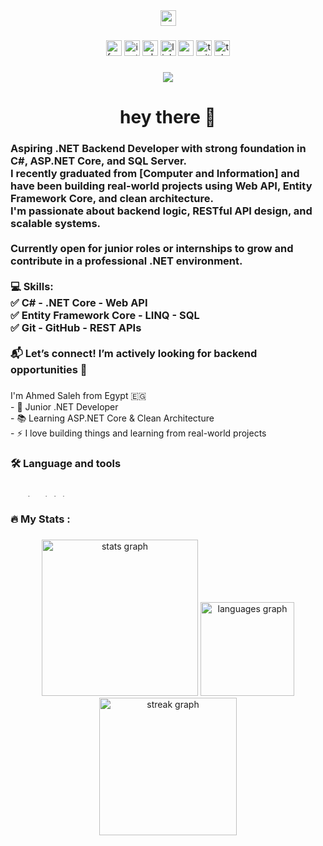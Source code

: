 <div align="center">
  <img height="25" src="https://media4.giphy.com/media/v1.Y2lkPTc5MGI3NjExY2llMHMwa3E0MjVlNDBsbXFsYzBtcGtxc2FrZnA1aWc1eGdmZDg4OCZlcD12MV9pbnRlcm5hbF9naWZfYnlfaWQmY3Q9Zw/zgduo4kWRRDVK/giphy.gif"  />
</div>

###

<div align="center">
  <img src="https://img.shields.io/static/v1?message=Facebook&logo=facebook&label=&color=1877F2&logoColor=white&labelColor=&style=for-the-badge" height="25" alt="facebook logo"  />
  <img src="https://img.shields.io/static/v1?message=Instagram&logo=instagram&label=&color=E4405F&logoColor=white&labelColor=&style=for-the-badge" height="25" alt="instagram logo"  />
  <img src="https://img.shields.io/static/v1?message=Whatsapp&logo=whatsapp&label=&color=25D366&logoColor=white&labelColor=&style=for-the-badge" height="25" alt="whatsapp logo"  />
  <img src="https://img.shields.io/static/v1?message=LinkedIn&logo=linkedin&label=&color=0077B5&logoColor=white&labelColor=&style=for-the-badge" height="25" alt="linkedin logo"  />
  <img src="https://img.shields.io/static/v1?message=Gmail&logo=gmail&label=&color=D14836&logoColor=white&labelColor=&style=for-the-badge" height="25" alt="gmail logo"  />
  <img src="https://img.shields.io/static/v1?message=Twitter&logo=twitter&label=&color=1DA1F2&logoColor=white&labelColor=&style=for-the-badge" height="25" alt="twitter logo"  />
  <img src="https://img.shields.io/static/v1?message=Telegram&logo=telegram&label=&color=2CA5E0&logoColor=white&labelColor=&style=for-the-badge" height="25" alt="telegram logo"  />
</div>

###

<div align="center">
  <img src="https://visitor-badge.laobi.icu/badge?page_id=ahmedsaleh374.ahmedsaleh374&"  />
</div>

###

<h1 align="center">hey there 👋</h1>

###

<h3 align="left">Aspiring .NET Backend Developer with strong foundation in C#, ASP.NET Core, and SQL Server. <br>I recently graduated from [Computer and Information] and have been building real-world projects using Web API, Entity Framework Core, and clean architecture. <br>I'm passionate about backend logic, RESTful API design, and scalable systems.<br><br>Currently open for junior roles or internships to grow and contribute in a professional .NET environment.<br><br>💻 Skills: <br>✅ C# - .NET Core - Web API <br>✅ Entity Framework Core - LINQ - SQL <br>✅ Git - GitHub - REST APIs<br><br>📬 Let’s connect! I’m actively looking for backend opportunities 🚀</h3>

###

<p align="left">I'm Ahmed Saleh from Egypt 🇪🇬  <br>- 🔭 Junior .NET Developer  <br>- 📚 Learning ASP.NET Core & Clean Architecture  <br>- ⚡ I love building things and learning from real-world projects</p>

###

<h3 align="left">🛠 Language and tools</h3>

###

<div align="left">
  <img src="https://cdn.jsdelivr.net/gh/devicons/devicon/icons/cplusplus/cplusplus-original.svg" height="4" alt="cplusplus logo"  />
  <img width="2" />
  <img src="https://cdn.jsdelivr.net/gh/devicons/devicon/icons/csharp/csharp-original.svg" height="4" alt="csharp logo"  />
  <img width="2" />
  <img src="https://cdn.jsdelivr.net/gh/devicons/devicon/icons/html5/html5-original.svg" height="4" alt="html5 logo"  />
  <img width="2" />
  <img src="https://cdn.jsdelivr.net/gh/devicons/devicon/icons/css3/css3-original.svg" height="4" alt="css3 logo"  />
  <img width="2" />
  <img src="https://cdn.jsdelivr.net/gh/devicons/devicon/icons/javascript/javascript-original.svg" height="4" alt="javascript logo"  />
  <img width="2" />
  <img src="https://cdn.jsdelivr.net/gh/devicons/devicon/icons/bootstrap/bootstrap-original.svg" height="4" alt="bootstrap logo"  />
  <img width="2" />
  <img src="https://cdn.jsdelivr.net/gh/devicons/devicon/icons/jquery/jquery-original.svg" height="4" alt="jquery logo"  />
  <img width="2" />
  <img src="https://cdn.jsdelivr.net/gh/devicons/devicon/icons/dot-net/dot-net-original.svg" height="4" alt="dot-net logo"  />
  <img width="2" />
  <img src="https://cdn.jsdelivr.net/gh/devicons/devicon/icons/dotnetcore/dotnetcore-original.svg" height="4" alt="dotnetcore logo"  />
  <img width="2" />
  <img src="https://cdn.jsdelivr.net/gh/devicons/devicon/icons/microsoftsqlserver/microsoftsqlserver-plain.svg" height="4" alt="microsoftsqlserver logo"  />
  <img width="2" />
  <img src="https://cdn.jsdelivr.net/gh/devicons/devicon/icons/mysql/mysql-original.svg" height="4" alt="mysql logo"  />
  <img width="2" />
  <img src="https://cdn.jsdelivr.net/gh/devicons/devicon/icons/amazonwebservices/amazonwebservices-line-wordmark.svg" height="4" alt="amazonwebservices logo"  />
  <img width="2" />
  <img src="https://cdn.jsdelivr.net/gh/devicons/devicon/icons/azure/azure-original.svg" height="4" alt="azure logo"  />
  <img width="2" />
  <img src="https://cdn.jsdelivr.net/gh/devicons/devicon/icons/docker/docker-plain-wordmark.svg" height="4" alt="docker logo"  />
  <img width="2" />
  <img src="https://cdn.jsdelivr.net/gh/devicons/devicon/icons/git/git-original.svg" height="4" alt="git logo"  />
  <img width="2" />
  <img src="https://cdn.jsdelivr.net/gh/devicons/devicon/icons/github/github-original.svg" height="4" alt="github logo"  />
  <img width="2" />
  <img src="https://cdn.jsdelivr.net/gh/devicons/devicon/icons/redis/redis-original.svg" height="4" alt="redis logo"  />
  <img width="2" />
  <img src="https://cdn.jsdelivr.net/gh/devicons/devicon/icons/visualstudio/visualstudio-plain.svg" height="4" alt="visualstudio logo"  />
  <img width="2" />
  <img src="https://cdn.jsdelivr.net/gh/devicons/devicon/icons/vscode/vscode-original.svg" height="4" alt="vscode logo"  />
</div>

###

<h3 align="left">🔥   My Stats :</h3>

###

<div align="center">
  <img src="https://github-readme-stats.vercel.app/api?username=ahmedsaleh374&hide_title=false&hide_rank=false&show_icons=true&include_all_commits=true&count_private=true&disable_animations=false&theme=dracula&locale=en&hide_border=false&order=1" height="250" alt="stats graph"  />
  <img src="https://github-readme-stats.vercel.app/api/top-langs?username=ahmedsaleh374&locale=en&hide_title=false&layout=compact&card_width=320&langs_count=5&theme=dracula&hide_border=false&order=2" height="150" alt="languages graph"  />
  <img src="https://streak-stats.demolab.com?user=ahmedsaleh374&locale=en&mode=daily&theme=dark&hide_border=false&border_radius=5&order=3" height="220" alt="streak graph"  />
</div>

###

